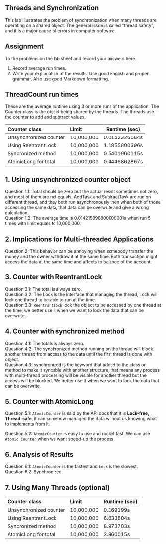 ## Threads and Synchronization

This lab illustrates the problem of synchronization when many threads are operating on a shared object.  The general issue is called "thread safety", and it is a major cause of errors in computer software.

## Assignment

To the problems on the lab sheet and record your answers here.

1. Record average run times.
2. Write your explanation of the results.  Use good English and proper grammar.  Also use good Markdown formatting.

## ThreadCount run times

These are the average runtime using 3 or more runs of the application.
The Counter class is the object being shared by the threads.
The threads use the counter to add and subtract values.

| Counter class           | Limit              | Runtime (sec)   |
|:------------------------|:-------------------|-----------------|
| Unsynchronized counter  |     10,000,000     |  0.0152326084s  |
| Using ReentrantLock     |     10,000,000     |  1.1855800396s  |
| Syncronized method      |     10,000,000     |  0.5401960115s  |
| AtomicLong for total    |     10,000,000     |  0.4446862867s  |

## 1. Using unsynchronized counter object

Question 1.1: Total should be zero but the actual result sometimes not zero, and most of them are not equals.
AddTask and SubtractTask are run on different thread, and they both run asynchronously then when both of those accessing the same data, 
 that data can be overwrite and give a wrong calculation.    
Question 1.2: The average time is 0.014215898800000001s when run 5 times with limit equals to 10,000,000.  

## 2. Implications for Multi-threaded Applications
Question 2: This behavior can be annoying when somebody transfer the money and the owner withdraw it at the same time. Both transaction might
access the data at the same time and affects to balance of the account.

## 3. Counter with ReentrantLock

Question 3.1: The total is always zero.    
Question 3.2: The Lock is the interface that managing the thread, Lock will lock one thread to be able to run at the time.     
Question 3.3: `ReentrantLock` lock the object to be accessed by one thread at the time, we better use it when we want to 
lock the data that can be overwrite.     

## 4. Counter with synchronized method

Question 4.1: The totals is always zero.    
Question 4.2: The synchronized method running on the thread will block another thread from access to the data until the first thread
is done with object.     
Question 4.3: synchronized is the keyword that added to the class or method to make it syncable with another structure, that means
any process with multi-thread processing will be visible for another thread but the access will be blocked. We better use it when we want to 
lock the data that can be overwrite.       

## 5. Counter with AtomicLong

Question 5.1: `AtomicCounter` is said by the API docs that it is **Lock-free, Thread-safe**, it can somehow managed the data without us knowing 
what to implements from it.

Question 5.2: `AtomicCounter` is easy to use and rocket fast. We can use `Atomic Counter` when we want speed-up the process.      

## 6. Analysis of Results

Question 6.1: `AtomicCounter` is the fastest and `Lock` is the slowest.     
Question 6.2: Synchronized.

## 7. Using Many Threads (optional)

| Counter class           | Limit              | Runtime (sec)   |
|:------------------------|:-------------------|-----------------|
| Unsynchronized counter  |     10,000,000     |  0.169199s      |
| Using ReentrantLock     |     10,000,000     |  6.633804s      |
| Syncronized method      |     10,000,000     |  8.973703s      |
| AtomicLong for total    |     10,000,000     |  2.960015s      |